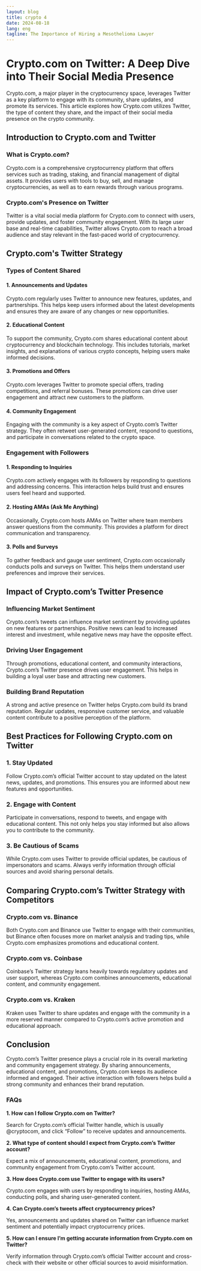 ```yaml
---
layout: blog
title: crypto 4
date: 2024-08-18
lang: eng
tagline: The Importance of Hiring a Mesothelioma Lawyer
---
```

<script async src="https://pagead2.googlesyndication.com/pagead/js/adsbygoogle.js?client=ca-pub-8370893026371321"
     crossorigin="anonymous"></script>
<!-- Display 2 -->
<ins class="adsbygoogle"
     style="display:block"
     data-ad-client="ca-pub-8370893026371321"
     data-ad-slot="4101050007"
     data-ad-format="auto"
     data-full-width-responsive="true"></ins>
<script>
     (adsbygoogle = window.adsbygoogle || []).push({});
</script>


# **Crypto.com on Twitter: A Deep Dive into Their Social Media Presence**

Crypto.com, a major player in the cryptocurrency space, leverages Twitter as a key platform to engage with its community, share updates, and promote its services. This article explores how Crypto.com utilizes Twitter, the type of content they share, and the impact of their social media presence on the crypto community.

## **Introduction to Crypto.com and Twitter**

### **What is Crypto.com?**

Crypto.com is a comprehensive cryptocurrency platform that offers services such as trading, staking, and financial management of digital assets. It provides users with tools to buy, sell, and manage cryptocurrencies, as well as to earn rewards through various programs.

### **Crypto.com's Presence on Twitter**

Twitter is a vital social media platform for Crypto.com to connect with users, provide updates, and foster community engagement. With its large user base and real-time capabilities, Twitter allows Crypto.com to reach a broad audience and stay relevant in the fast-paced world of cryptocurrency.

## **Crypto.com's Twitter Strategy**

### **Types of Content Shared**

#### **1. Announcements and Updates**

Crypto.com regularly uses Twitter to announce new features, updates, and partnerships. This helps keep users informed about the latest developments and ensures they are aware of any changes or new opportunities.

#### **2. Educational Content**

To support the community, Crypto.com shares educational content about cryptocurrency and blockchain technology. This includes tutorials, market insights, and explanations of various crypto concepts, helping users make informed decisions.

#### **3. Promotions and Offers**

Crypto.com leverages Twitter to promote special offers, trading competitions, and referral bonuses. These promotions can drive user engagement and attract new customers to the platform.

#### **4. Community Engagement**

Engaging with the community is a key aspect of Crypto.com’s Twitter strategy. They often retweet user-generated content, respond to questions, and participate in conversations related to the crypto space.

### **Engagement with Followers**

#### **1. Responding to Inquiries**

Crypto.com actively engages with its followers by responding to questions and addressing concerns. This interaction helps build trust and ensures users feel heard and supported.

#### **2. Hosting AMAs (Ask Me Anything)**

Occasionally, Crypto.com hosts AMAs on Twitter where team members answer questions from the community. This provides a platform for direct communication and transparency.

#### **3. Polls and Surveys**

To gather feedback and gauge user sentiment, Crypto.com occasionally conducts polls and surveys on Twitter. This helps them understand user preferences and improve their services.

## **Impact of Crypto.com’s Twitter Presence**

### **Influencing Market Sentiment**

Crypto.com’s tweets can influence market sentiment by providing updates on new features or partnerships. Positive news can lead to increased interest and investment, while negative news may have the opposite effect.

### **Driving User Engagement**

Through promotions, educational content, and community interactions, Crypto.com’s Twitter presence drives user engagement. This helps in building a loyal user base and attracting new customers.

### **Building Brand Reputation**

A strong and active presence on Twitter helps Crypto.com build its brand reputation. Regular updates, responsive customer service, and valuable content contribute to a positive perception of the platform.

## **Best Practices for Following Crypto.com on Twitter**

### **1. Stay Updated**

Follow Crypto.com’s official Twitter account to stay updated on the latest news, updates, and promotions. This ensures you are informed about new features and opportunities.

### **2. Engage with Content**

Participate in conversations, respond to tweets, and engage with educational content. This not only helps you stay informed but also allows you to contribute to the community.

### **3. Be Cautious of Scams**

While Crypto.com uses Twitter to provide official updates, be cautious of impersonators and scams. Always verify information through official sources and avoid sharing personal details.

## **Comparing Crypto.com’s Twitter Strategy with Competitors**

### **Crypto.com vs. Binance**

Both Crypto.com and Binance use Twitter to engage with their communities, but Binance often focuses more on market analysis and trading tips, while Crypto.com emphasizes promotions and educational content.

### **Crypto.com vs. Coinbase**

Coinbase’s Twitter strategy leans heavily towards regulatory updates and user support, whereas Crypto.com combines announcements, educational content, and community engagement.

### **Crypto.com vs. Kraken**

Kraken uses Twitter to share updates and engage with the community in a more reserved manner compared to Crypto.com’s active promotion and educational approach.

## **Conclusion**

Crypto.com’s Twitter presence plays a crucial role in its overall marketing and community engagement strategy. By sharing announcements, educational content, and promotions, Crypto.com keeps its audience informed and engaged. Their active interaction with followers helps build a strong community and enhances their brand reputation.

### **FAQs**

**1. How can I follow Crypto.com on Twitter?**

Search for Crypto.com’s official Twitter handle, which is usually @cryptocom, and click “Follow” to receive updates and announcements.

**2. What type of content should I expect from Crypto.com’s Twitter account?**

Expect a mix of announcements, educational content, promotions, and community engagement from Crypto.com’s Twitter account.

**3. How does Crypto.com use Twitter to engage with its users?**

Crypto.com engages with users by responding to inquiries, hosting AMAs, conducting polls, and sharing user-generated content.

**4. Can Crypto.com’s tweets affect cryptocurrency prices?**

Yes, announcements and updates shared on Twitter can influence market sentiment and potentially impact cryptocurrency prices.

**5. How can I ensure I’m getting accurate information from Crypto.com on Twitter?**

Verify information through Crypto.com’s official Twitter account and cross-check with their website or other official sources to avoid misinformation.